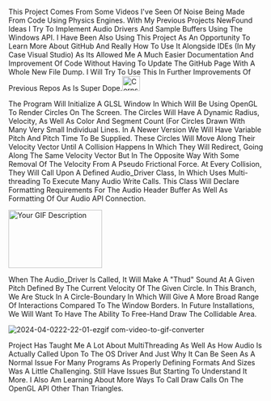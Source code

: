 This Project Comes From Some Videos I've Seen Of Noise Being Made From Code Using Physics Engines. With My Previous Projects NewFound Ideas I Try To Implement Audio Drivers And Sample Buffers Using The Windows API. I Have Been Also Using This Project
As An Opportunity To Learn More About GitHub And Really How To Use It Alongside IDEs (In My Case Visual Studio) As Its Allowed Me A Much Easier Documentation And Improvement Of Code Without Having To Update The GitHub Page With A Whole New File Dump. I Will Try To
Use This In Further Improvements Of Previous Repos As Is Super Dope.<img src="https://github.com/Kingerthanu/CPP_BouncingBalls_WindowsAudioAPI/assets/76754592/f9c6103e-0226-4364-9018-6a9e1f816578" alt="Cornstarch <3" width="35" height="29">

The Program Will Initialize A GLSL Window In Which Will Be Using OpenGL To Render Circles On The Screen. The Circles Will Have A Dynamic Radius, Velocity, As Well As Color And Segment Count (For Circles Drawn With Many Very Small Individual Lines. In A Newer Version We Will Have Variable
Pitch And Pitch Time To Be Supplied. 
These Circles Will Move Along Their Velocity Vector Until A Collision Happens In Which They Will Redirect, Going Along The Same Velocity Vector But In The Opposite Way With Some Removal Of The Velocity From A Pseudo Frictional Force. At Every Collision, They Will Call Upon A Defined Audio_Driver
Class, In Which Uses Multi-threading To Execute Many Audio Write Calls. This Class Will Declare Formatting Requirements For The Audio Header Buffer As Well As Formatting Of Our Audio API Connection. 

<img src="https://media.giphy.com/media/cE9GVwn2mJwoSvScrI/giphy.gif" alt="Your GIF Description" width="185" height="115">


When The Audio_Driver Is Called, It Will Make A "Thud" Sound At A Given Pitch Defined By The Current Velocity Of The Given Circle.
In This Branch, We Are Stuck In A Circle-Boundary In Which Will Give A More Broad Range Of Interactions Compared To The Window Borders. In Future Installations, We Will Want To Have The Ability To Free-Hand Draw The Collidable Area.

![2024-04-0222-22-01-ezgif com-video-to-gif-converter](https://github.com/Kingerthanu/CPP_BouncingBalls_WindowsAudioAPI/assets/76754592/bddf1d6d-32ac-4ad1-b6fe-9143d6f8d670)

Project Has Taught Me A Lot About MultiThreading As Well As How Audio Is Actually Called Upon To The OS Driver And Just Why It Can Be Seen As A Normal Issue For Many Programs As Properly Defining Formats And Sizes Was A Little Challenging. Still Have Issues But Starting To Understand It More.
I Also Am Learning About More Ways To Call Draw Calls On The OpenGL API Other Than Triangles.
